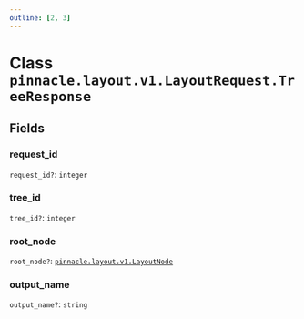 ```yaml
---
outline: [2, 3]
---
```


# Class `pinnacle.layout.v1.LayoutRequest.TreeResponse`




## Fields

### request_id <Badge type="danger" text="nullable" />

`request_id?`: <code>integer</code>



### tree_id <Badge type="danger" text="nullable" />

`tree_id?`: <code>integer</code>



### root_node <Badge type="danger" text="nullable" />

`root_node?`: <code><a href="/lua-reference/classes/pinnacle.layout.v1.LayoutNode">pinnacle.layout.v1.LayoutNode</a></code>



### output_name <Badge type="danger" text="nullable" />

`output_name?`: <code>string</code>




